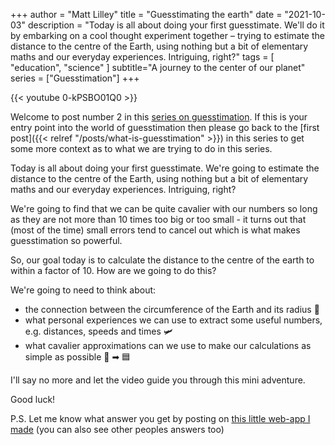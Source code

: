 +++
author = "Matt Lilley"
title = "Guesstimating the earth"
date = "2021-10-03"
description = "Today is all about doing your first guesstimate. We'll do it by embarking on a cool thought experiment together – trying to estimate the distance to the centre of the Earth, using nothing but a bit of elementary maths and our everyday experiences. Intriguing, right?"
tags = [
    "education",
    "science"
]
subtitle="A journey to the center of our planet"
series = ["Guesstimation"]
+++


{{< youtube 0-kPSBO01Q0 >}}

Welcome to post number 2 in this [series on guesstimation](/series/guesstimation). If this is your entry point into the world of guesstimation then please go back to the [first post]({{< relref "/posts/what-is-guesstimation" >}}) in this series to get some more context as to what we are trying to do in this series.

Today is all about doing your first guesstimate. We're going to estimate the distance to the centre of the Earth, using nothing but a bit of elementary maths and our everyday experiences. Intriguing, right?

We're going to find that we can be quite cavalier with our numbers so long as they are not more than 10 times too big or too small - it turns out that (most of the time) small errors tend to cancel out which is what makes guesstimation so powerful.

So, our goal today is to calculate the distance to the centre of the earth to within a factor of 10. How are we going to do this?

We're going to need to think about:
- the connection between the circumference of the Earth and its radius 🥧
- what personal experiences we can use to extract some useful numbers, e.g. distances, speeds and times 🛩
- what cavalier approximations can we use to make our calculations as simple as possible 🔵 ➡ 🟦

I'll say no more and let the video guide you through this mini adventure.

Good luck! 

P.S. Let me know what answer you get by posting on [this little web-app I made](https://earth-radius.glitch.me/) (you can also see other peoples answers too)
